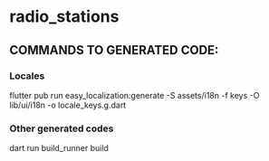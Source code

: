 # radio_stations

## COMMANDS TO GENERATED CODE:

### Locales

flutter pub run easy_localization:generate -S assets/i18n -f keys -O lib/ui/i18n -o
locale_keys.g.dart

### Other generated codes

dart run build_runner build
